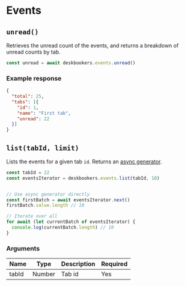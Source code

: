 # Events

## `unread()`
Retrieves the unread count of the events, and returns a breakdown of unread counts by tab.

```js
const unread = await deskbookers.events.unread()
```

### Example response

```json
{
  "total": 25,
  "tabs": [{
    "id": 1,
    "name": "First tab",
    "unread": 22
  }]
}
```

## `list(tabId, limit)`
Lists the events for a given tab `id`. Returns an [async generator](https://github.com/tc39/proposal-async-iteration).

```js
const tabId = 22
const eventsIterator = deskbookers.events.list(tabId, 10)


// Use async generator directly
const firstBatch = await eventsIterator.next()
firstBatch.value.length // 10

// Iterate over all
for await (let currentBatch of eventsIterator) {
  console.log(currentBatch.length) // 10
}
```

### Arguments
Name | Type | Description | Required
--- | --- | --- | ---
tabId | Number | Tab id | Yes
